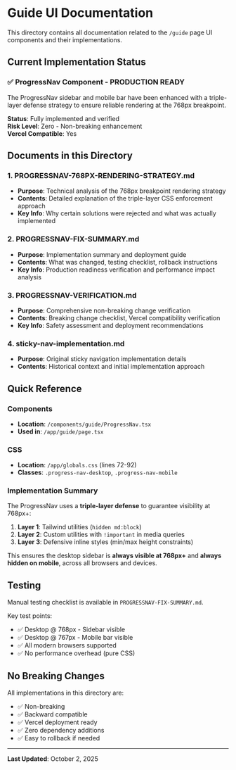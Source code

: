 # Guide UI Documentation

This directory contains all documentation related to the `/guide` page UI components and their implementations.

## Current Implementation Status

### ✅ ProgressNav Component - PRODUCTION READY

The ProgressNav sidebar and mobile bar have been enhanced with a triple-layer defense strategy to ensure reliable rendering at the 768px breakpoint.

**Status**: Fully implemented and verified  
**Risk Level**: Zero - Non-breaking enhancement  
**Vercel Compatible**: Yes  

## Documents in this Directory

### 1. PROGRESSNAV-768PX-RENDERING-STRATEGY.md
- **Purpose**: Technical analysis of the 768px breakpoint rendering strategy
- **Contents**: Detailed explanation of the triple-layer CSS enforcement approach
- **Key Info**: Why certain solutions were rejected and what was actually implemented

### 2. PROGRESSNAV-FIX-SUMMARY.md
- **Purpose**: Implementation summary and deployment guide
- **Contents**: What was changed, testing checklist, rollback instructions
- **Key Info**: Production readiness verification and performance impact analysis

### 3. PROGRESSNAV-VERIFICATION.md
- **Purpose**: Comprehensive non-breaking change verification
- **Contents**: Breaking change checklist, Vercel compatibility verification
- **Key Info**: Safety assessment and deployment recommendations

### 4. sticky-nav-implementation.md
- **Purpose**: Original sticky navigation implementation details
- **Contents**: Historical context and initial implementation approach

## Quick Reference

### Components
- **Location**: `/components/guide/ProgressNav.tsx`
- **Used in**: `/app/guide/page.tsx`

### CSS
- **Location**: `/app/globals.css` (lines 72-92)
- **Classes**: `.progress-nav-desktop`, `.progress-nav-mobile`

### Implementation Summary

The ProgressNav uses a **triple-layer defense** to guarantee visibility at 768px+:

1. **Layer 1**: Tailwind utilities (`hidden md:block`)
2. **Layer 2**: Custom utilities with `!important` in media queries
3. **Layer 3**: Defensive inline styles (min/max height constraints)

This ensures the desktop sidebar is **always visible at 768px+** and **always hidden on mobile**, across all browsers and devices.

## Testing

Manual testing checklist is available in `PROGRESSNAV-FIX-SUMMARY.md`.

Key test points:
- ✅ Desktop @ 768px - Sidebar visible
- ✅ Desktop @ 767px - Mobile bar visible
- ✅ All modern browsers supported
- ✅ No performance overhead (pure CSS)

## No Breaking Changes

All implementations in this directory are:
- ✅ Non-breaking
- ✅ Backward compatible
- ✅ Vercel deployment ready
- ✅ Zero dependency additions
- ✅ Easy to rollback if needed

---

**Last Updated**: October 2, 2025

